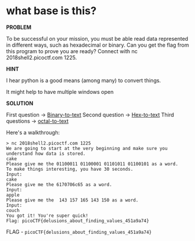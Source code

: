 # what base is this?

__PROBLEM__

To be successful on your mission, you must be able read data represented in different ways, such as hexadecimal or binary. Can you get the flag from this program to prove you are ready? Connect with nc 2018shell2.picoctf.com 1225.

__HINT__

I hear python is a good means (among many) to convert things.

It might help to have multiple windows open


__SOLUTION__

First question  -> [Binary-to-text](https://www.browserling.com/tools/binary-to-text)
Second question -> [Hex-to-text](https://codebeautify.org/hex-string-converter)
Third questions -> [octal-to-text](http://www.unit-conversion.info/texttools/octal/)

Here's a walkthrough:

```
> nc 2018shell2.picoctf.com 1225
We are going to start at the very beginning and make sure you understand how data is stored.
cake
Please give me the 01100011 01100001 01101011 01100101 as a word.
To make things interesting, you have 30 seconds.
Input:
cake
Please give me the 6170706c65 as a word.
Input:
apple
Please give me the  143 157 165 143 150 as a word.
Input:
couch
You got it! You're super quick!
Flag: picoCTF{delusions_about_finding_values_451a9a74}
```

FLAG - `picoCTF{delusions_about_finding_values_451a9a74}`
